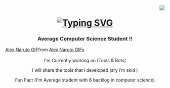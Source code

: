 <img align="right" src="https://visitor-badge.laobi.icu/badge?page_id=BlackSheep47.BlackSheep47" />
<h1 align="center">
  <a href="https://git.io/typing-svg">
    <img src="https://readme-typing-svg.herokuapp.com?font=Righteous&size=35&center=true&vCenter=true&duration=2500&pause=500&width=435&lines=Hello+Nerds!;I'm+Ayush+Vaid;Peace+%E2%9C%8C" alt="Typing SVG" />
  </a>
</h1>

<h3 align="center">
  Average Computer Science Student !!
</h3>

<div class="tenor-gif-embed" data-postid="1189243686461946398" data-share-method="host" data-aspect-ratio="1.76596" data-width="100%"><a href="https://tenor.com/view/alex-naruto-gif-1189243686461946398">Alex Naruto GIF</a>from <a href="https://tenor.com/search/alex+naruto-gifs">Alex Naruto GIFs</a></div> <script type="text/javascript" async src="https://tenor.com/embed.js"></script>
</br>

<div align="center">
  I'm Currently working on (Tools & Bots)
  
  I will share the tools that i developed (sry i'm skid )
  
  Fun Fact (I'm Average student with 6 backlog in computer science)
  
</div>

